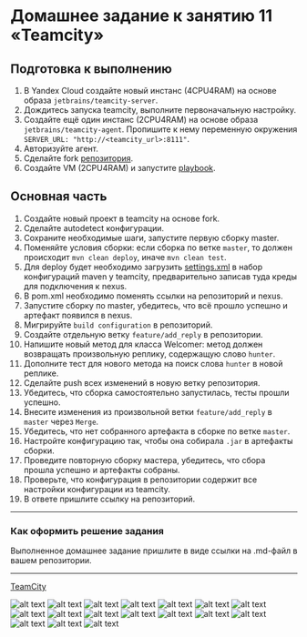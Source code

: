 # Домашнее задание к занятию 11 «Teamcity»

## Подготовка к выполнению

1. В Yandex Cloud создайте новый инстанс (4CPU4RAM) на основе образа `jetbrains/teamcity-server`.
2. Дождитесь запуска teamcity, выполните первоначальную настройку.
3. Создайте ещё один инстанс (2CPU4RAM) на основе образа `jetbrains/teamcity-agent`. Пропишите к нему переменную окружения `SERVER_URL: "http://<teamcity_url>:8111"`.
4. Авторизуйте агент.
5. Сделайте fork [репозитория](https://github.com/aragastmatb/example-teamcity).
6. Создайте VM (2CPU4RAM) и запустите [playbook](./infrastructure).

## Основная часть

1. Создайте новый проект в teamcity на основе fork.
2. Сделайте autodetect конфигурации.
3. Сохраните необходимые шаги, запустите первую сборку master.
4. Поменяйте условия сборки: если сборка по ветке `master`, то должен происходит `mvn clean deploy`, иначе `mvn clean test`.
5. Для deploy будет необходимо загрузить [settings.xml](./teamcity/settings.xml) в набор конфигураций maven у teamcity, предварительно записав туда креды для подключения к nexus.
6. В pom.xml необходимо поменять ссылки на репозиторий и nexus.
7. Запустите сборку по master, убедитесь, что всё прошло успешно и артефакт появился в nexus.
8. Мигрируйте `build configuration` в репозиторий.
9. Создайте отдельную ветку `feature/add_reply` в репозитории.
10. Напишите новый метод для класса Welcomer: метод должен возвращать произвольную реплику, содержащую слово `hunter`.
11. Дополните тест для нового метода на поиск слова `hunter` в новой реплике.
12. Сделайте push всех изменений в новую ветку репозитория.
13. Убедитесь, что сборка самостоятельно запустилась, тесты прошли успешно.
14. Внесите изменения из произвольной ветки `feature/add_reply` в `master` через `Merge`.
15. Убедитесь, что нет собранного артефакта в сборке по ветке `master`.
16. Настройте конфигурацию так, чтобы она собирала `.jar` в артефакты сборки.
17. Проведите повторную сборку мастера, убедитесь, что сбора прошла успешно и артефакты собраны.
18. Проверьте, что конфигурация в репозитории содержит все настройки конфигурации из teamcity.
19. В ответе пришлите ссылку на репозиторий.

---

### Как оформить решение задания

Выполненное домашнее задание пришлите в виде ссылки на .md-файл в вашем репозитории.

---

[TeamCity](https://github.com/MaratKN/example-teamcity)

![alt text](https://github.com/MaratKN/09-ci-05-teamcity/blob/main/22.png)
![alt text](https://github.com/MaratKN/09-ci-05-teamcity/blob/main/33.png)
![alt text](https://github.com/MaratKN/09-ci-05-teamcity/blob/main/44.png)
![alt text](https://github.com/MaratKN/09-ci-05-teamcity/blob/main/55.png)
![alt text](https://github.com/MaratKN/09-ci-05-teamcity/blob/main/66.png)
![alt text](https://github.com/MaratKN/09-ci-05-teamcity/blob/main/77.png)
![alt text](https://github.com/MaratKN/09-ci-05-teamcity/blob/main/88.png)
![alt text](https://github.com/MaratKN/09-ci-05-teamcity/blob/main/99.png)
![alt text](https://github.com/MaratKN/09-ci-05-teamcity/blob/main/1010.png)
![alt text](https://github.com/MaratKN/09-ci-05-teamcity/blob/main/1111.png)
![alt text](https://github.com/MaratKN/09-ci-05-teamcity/blob/main/1212.png)
![alt text](https://github.com/MaratKN/09-ci-05-teamcity/blob/main/1313.png)
![alt text](https://github.com/MaratKN/09-ci-05-teamcity/blob/main/1414.png)
![alt text](https://github.com/MaratKN/09-ci-05-teamcity/blob/main/1515.png)
![alt text](https://github.com/MaratKN/09-ci-05-teamcity/blob/main/1616.png)
![alt text](https://github.com/MaratKN/09-ci-05-teamcity/blob/main/1717.png)
![alt text](https://github.com/MaratKN/09-ci-05-teamcity/blob/main/1818.png)


